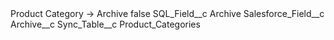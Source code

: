 <?xml version="1.0" encoding="UTF-8"?>
<CustomMetadata xmlns="http://soap.sforce.com/2006/04/metadata" xmlns:xsi="http://www.w3.org/2001/XMLSchema-instance" xmlns:xsd="http://www.w3.org/2001/XMLSchema">
    <label>Product Category -&gt; Archive</label>
    <protected>false</protected>
    <values>
        <field>SQL_Field__c</field>
        <value xsi:type="xsd:string">Archive</value>
    </values>
    <values>
        <field>Salesforce_Field__c</field>
        <value xsi:type="xsd:string">Archive__c</value>
    </values>
    <values>
        <field>Sync_Table__c</field>
        <value xsi:type="xsd:string">Product_Categories</value>
    </values>
</CustomMetadata>

